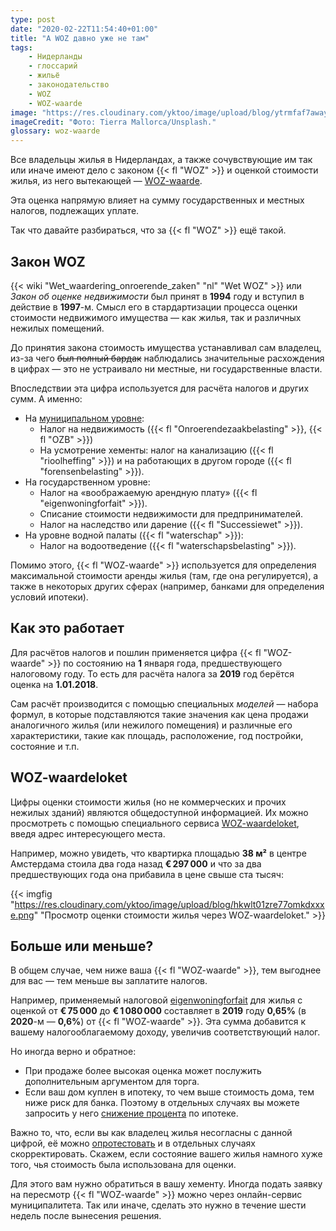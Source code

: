 ```yaml
---
type: post
date: "2020-02-22T11:54:40+01:00"
title: "А WOZ давно уже не там"
tags:
    - Нидерланды
    - глоссарий
    - жильё
    - законодательство
    - WOZ
    - WOZ-waarde
image: "https://res.cloudinary.com/yktoo/image/upload/blog/ytrmfaf7away3zug6gov.jpg"
imageCredit: "Фото: Tierra Mallorca/Unsplash."
glossary: woz-waarde
---
```


Все владельцы жилья в Нидерландах, а также сочувствующие им так или иначе имеют дело с законом {{< fl "WOZ" >}} и оценкой стоимости жилья, из него вытекающей — [WOZ-waarde](https://www.rijksoverheid.nl/onderwerpen/waardering-onroerende-zaken-woz/vraag-en-antwoord/woz-waarde-bepalen).

Эта оценка напрямую влияет на сумму государственных и местных налогов, подлежащих уплате.

Так что давайте разбираться, что за {{< fl "WOZ" >}} ещё такой.

<!--more-->

## Закон WOZ

{{< wiki "Wet_waardering_onroerende_zaken" "nl" "Wet WOZ" >}} или *Закон об оценке недвижимости* был принят в **1994** году и вступил в действие в **1997**-м. Смысл его в стардартизации процесса оценки стоимости недвижимого имущества — как жилья, так и различных нежилых помещений.

До принятия закона стоимость имущества устанавливал сам владелец, из-за чего ~~был полный бардак~~ наблюдались значительные расхождения в цифрах — это не устраивало ни местные, ни государственные власти.

Впоследствии эта цифра используется для расчёта налогов и других сумм. А именно:

* На [муниципальном уровне](/glossary/gemeente):
    * Налог на недвижимость ({{< fl "Onroerendezaakbelasting" >}}, {{< fl "OZB" >}})
    * На усмотрение хементы: налог на канализацию ({{< fl "rioolheffing" >}}) и на работающих в другом городе ({{< fl "forensenbelasting" >}}).
* На государственном уровне:
    * Налог на «воображаемую арендную плату» ({{< fl "eigenwoningforfait" >}}).
    * Списание стоимости недвижимости для предпринимателей.
    * Налог на наследство или дарение ({{< fl "Successiewet" >}}).
* На уровне водной палаты ({{< fl "waterschap" >}}):
    * Налог на водоотведение ({{< fl "waterschapsbelasting" >}}).

Помимо этого, {{< fl "WOZ-waarde" >}} используется для определения максимальной стоимости аренды жилья (там, где она регулируется), а также в некоторых других сферах (например, банками для определения условий ипотеки).

## Как это работает

Для расчётов налогов и пошлин применяется цифра {{< fl "WOZ-waarde" >}} по состоянию на **1** января года, предшествующего налоговому году. То есть для расчёта налога за **2019** год берётся оценка на **1.01.2018**.

Сам расчёт производится с помощью специальных *моделей* — набора формул, в которые подставляются такие значения как цена продажи аналогичного жилья (или нежилого помещения) и различные его характеристики, такие как площадь, расположение, год постройки, состояние и т.п.

## WOZ-waardeloket

Цифры оценки стоимости жилья (но не коммерческих и прочих нежилых зданий) являются общедоступной информацией. Их можно просмотреть с помощью специального сервиса [WOZ-waardeloket](https://www.wozwaardeloket.nl/), введя адрес интересующего места.

Например, можно увидеть, что квартирка площадью **38 м²** в центре Амстердама стоила два года назад **€ 297 000** и что за два предшествующих года она прибавила в цене свыше ста тысяч:

{{< imgfig "https://res.cloudinary.com/yktoo/image/upload/blog/hkwlt01zre77omkdxxxe.png" "Просмотр оценки стоимости жилья через WOZ-waardeloket." >}}

## Больше или меньше?

В общем случае, чем ниже ваша {{< fl "WOZ-waarde" >}}, тем выгоднее для вас — тем меньше вы заплатите налогов.

Например, применяемый налоговой [eigenwoningforfait](https://www.belastingdienst.nl/wps/wcm/connect/nl/koopwoning/content/hoe-werkt-eigenwoningforfait) для жилья с оценкой от **€ 75 000** до **€ 1 080 000** составляет в **2019** году **0,65%** (в **2020**-м — **0,6%**) от {{< fl "WOZ-waarde" >}}. Эта сумма добавится к вашему налогооблагаемому доходу, увеличив соответствующий налог.

Но иногда верно и обратное:

* При продаже более высокая оценка может послужить дополнительным аргументом для торга.
* Если ваш дом куплен в ипотеку, то чем выше стоимость дома, тем ниже риск для банка. Поэтому в отдельных случаях вы можете запросить у него [снижение процента](https://www.eigenhuis.nl/besparen/besparen-op-je-hypotheek/hogere-woningwaarde) по ипотеке.

Важно то, что, если вы как владелец жилья несогласны с данной цифрой, её можно [опротестовать](https://www.rijksoverheid.nl/onderwerpen/waardering-onroerende-zaken-woz/vraag-en-antwoord/bezwaar-woz-beschikking) и в отдельных случаях скорректировать. Скажем, если состояние вашего жилья намного хуже того, чья стоимость была использована для оценки.

Для этого вам нужно обратиться в вашу хементу. Иногда подать заявку на пересмотр {{< fl "WOZ-waarde" >}} можно через онлайн-сервис муниципалитета. Так или иначе, сделать это нужно в течение шести недель после вынесения решения.

